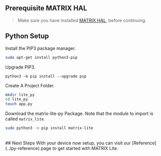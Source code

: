 <h2 style="padding-top:0">Prerequisite MATRIX HAL</h2>

<!-- MATRIX HAL is at the base of each MATRIX Lite library. This makes it a requirement to have it installed on your Raspberry Pi. Below are the installation instructions -->

> Make sure you have installed [MATRIX HAL](/matrix-hal/getting-started/), before continuing.

## Python Setup

Install the PIP3 package manager.
```bash
sudo apt-get install python3-pip
```

Upgrade PIP3.
```langauge-bash
python3 -m pip install --upgrade pip
```

Create A Project Folder.
```bash
mkdir lite_py
cd lite_py
touch app.py
```

Download the matrix-lite-py Package. Note that the module to import is called `matrix_lite`.
```bash
sudo python3 -m pip install matrix-lite
```

<br/>
## Next Steps
With your device now setup, you can visit our [Reference](../py-reference) page to get started with MATRIX Lite.
